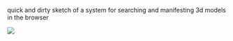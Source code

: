 quick and dirty sketch of a system for searching and manifesting 3d models in the browser

![](shot.gif)